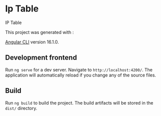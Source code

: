 # Ip Table
 IP Table


This project was generated with :

  [Angular CLI](https://github.com/angular/angular-cli) version 16.1.0.


## Development frontend

Run `ng serve` for a dev server. Navigate to `http://localhost:4200/`. The application will automatically reload if you change any of the source files.


## Build

Run `ng build` to build the project. The build artifacts will be stored in the `dist/` directory.


